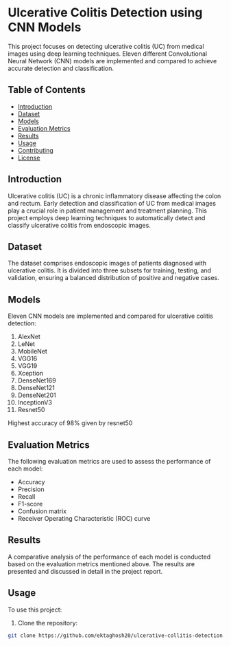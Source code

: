 # Ulcerative Colitis Detection using CNN Models

This project focuses on detecting ulcerative colitis (UC) from medical images using deep learning techniques. Eleven different Convolutional Neural Network (CNN) models are implemented and compared to achieve accurate detection and classification.

## Table of Contents

- [Introduction](#introduction)
- [Dataset](#dataset)
- [Models](#models)
- [Evaluation Metrics](#evaluation-metrics)
- [Results](#results)
- [Usage](#usage)
- [Contributing](#contributing)
- [License](#license)

## Introduction

Ulcerative colitis (UC) is a chronic inflammatory disease affecting the colon and rectum. Early detection and classification of UC from medical images play a crucial role in patient management and treatment planning. This project employs deep learning techniques to automatically detect and classify ulcerative colitis from endoscopic images.

## Dataset

The dataset comprises endoscopic images of patients diagnosed with ulcerative colitis. It is divided into three subsets for training, testing, and validation, ensuring a balanced distribution of positive and negative cases.

## Models

Eleven CNN models are implemented and compared for ulcerative colitis detection:

1. AlexNet
2. LeNet
3. MobileNet
4. VGG16
5. VGG19
6. Xception
7. DenseNet169
8. DenseNet121
9. DenseNet201
10. InceptionV3
11. Resnet50

Highest accuracy of 98% given by resnet50

## Evaluation Metrics

The following evaluation metrics are used to assess the performance of each model:

- Accuracy
- Precision
- Recall
- F1-score
- Confusion matrix
- Receiver Operating Characteristic (ROC) curve

## Results

A comparative analysis of the performance of each model is conducted based on the evaluation metrics mentioned above. The results are presented and discussed in detail in the project report.

## Usage

To use this project:

1. Clone the repository:

```bash
git clone https://github.com/ektaghosh20/ulcerative-collitis-detection.git
